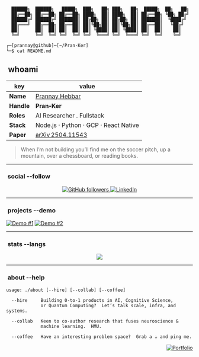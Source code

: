       ██████╗  ██████╗   █████╗  ███╗   ██╗ ███╗   ██╗  █████╗  ██╗   ██╗
      ██╔══██╗ ██╔══██╗ ██╔══██╗ ████╗  ██║ ████╗  ██║ ██╔══██╗ ╚██╗ ██╔╝
      ██████╔╝ ██████╔╝ ███████║ ██╔██╗ ██║ ██╔██╗ ██║ ███████║  ╚████╔╝ 
      ██╔═══╝  ██╔══██╗ ██╔══██║ ██║╚██╗██║ ██║╚██╗██║ ██╔══██║   ╚██╔╝  
      ██║      ██║  ██║ ██║  ██║ ██║ ╚████║ ██║ ╚████║ ██║  ██║    ██║   
      ╚═╝      ╚═╝  ╚═╝ ╚═╝  ╚═╝ ╚═╝  ╚═══╝ ╚═╝  ╚═══╝ ╚═╝  ╚═╝    ╚═╝   

<!--
    Terminal‑style README for Prannay Hebbar (Pran‑Ker)
-->

~~~bash
┌─[prannay@github]─[~/Pran-Ker]
└─$ cat README.md
~~~

##  whoami
| key | value |
| --- | ----- |
| **Name** | [Prannay Hebbar](https://pran-ker.github.io/) |
| **Handle** | **Pran‑Ker** |
| **Roles** | AI Researcher . Fullstack |
| **Stack** | Node.js · Python · GCP · React Native |
| **Paper** | [arXiv 2504.11543](https://arxiv.org/abs/2504.11543) |

> When I’m not building you’ll find me on the soccer pitch, up a mountain, over a chessboard, or reading books.

---

###  social --follow
<p align="center">
  <a href="https://github.com/Pran-Ker">
    <img alt="GitHub followers" src="https://img.shields.io/github/followers/Pran-Ker?color=236ad3&style=for-the-badge&logo=github&label=Follow">
  </a>
  <a href="https://www.linkedin.com/in/prannay/">
    <img alt="LinkedIn" src="https://img.shields.io/badge/LinkedIn-0077B5?style=for-the-badge&logo=linkedin&logoColor=white">
  </a>
  
</p>

---

###  projects --demo
[![Demo #1](https://img.shields.io/static/v1?label=YouTube&message=p7yRFMXxhgA&color=red&logo=youtube)](https://www.youtube.com/watch?v=p7yRFMXxhgA)
[![Demo #2](https://img.shields.io/static/v1?label=YouTube&message=niDDpYHIRfM&color=red&logo=youtube)](https://www.youtube.com/watch?v=niDDpYHIRfM)

---

###  stats --langs
<p align="center">
  <img src="https://github-readme-stats.vercel.app/api/top-langs/?username=Pran-Ker&langs_count=10&layout=compact">
</p>

---

###  about --help
~~~text
usage: ./about [--hire] [--collab] [--coffee]

  --hire     Building 0‑to‑1 products in AI, Cognitive Science,
             or Quantum Computing?  Let’s talk scale, infra, and systems.

  --collab   Keen to co‑author research that fuses neuroscience &
             machine learning.  HMU.

  --coffee   Have an interesting problem space?  Grab a ☕ and ping me.
~~~

<p align="right">
  <a href="https://pran-ker.github.io/">
    <img alt="Portfolio" src="https://img.shields.io/badge/-Portfolio-000000?style=flat-square&logo=terminal">
  </a>
</p>
